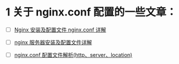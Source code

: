 # 1 关于 nginx.conf 配置的一些文章：

- [ ] [Nginx 安装及配置文件 nginx.conf 详解](https://div.io/topic/1395)

- [ ] [nginx 服务器安装及配置文件详解](http://seanlook.com/2015/05/17/nginx-install-and-config/)

- [ ] [nginx.conf 配置文件解析(http、server、location)](https://blog.csdn.net/chenweijiSun/article/details/70823482)
